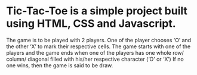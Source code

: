 # Tic-Tac-Toe is a simple project built using HTML, CSS and Javascript. 
The game is to be played with 2 players.
One of the player chooses ‘O’ and the other ‘X’ to mark their respective cells.
The game starts with one of the players and the game ends when one of the players has one whole row/ column/ diagonal filled with his/her respective character (‘O’ or ‘X’)
 If no one wins, then the game is said to be draw.
